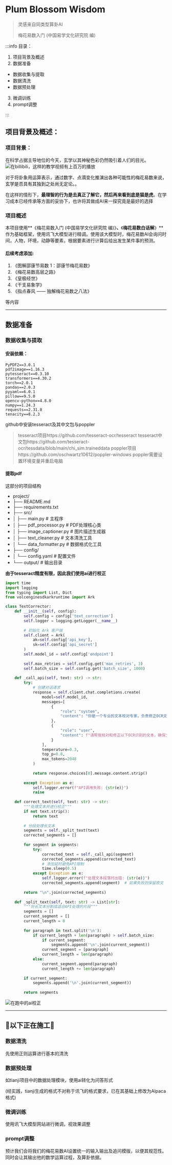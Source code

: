# Plum Blossom Wisdom



> 灵感来自同类型算卦AI
>
> 梅花易数入门 (中国易学文化研究院 编)
>



:::info
目录：

1. 项目背景及概述
2. 数据准备
+ 数据收集与提取
+ 数据清洗
+ 数据预处理
3. 微调训练
4. prompt调整

:::

## 项目背景及概述：
### 项目背景：
在科学占据主导地位的今天，玄学以其神秘色彩仍然吸引着人们的目光。![在billibili，这样的教学视频有上百万的播放](https://cdn.nlark.com/yuque/0/2024/png/45387460/1734157198665-b2bf7f24-16c0-46fa-b793-37b573a1bd9d.png)


对于将卦象用运算表示，<font style="color:rgb(13, 13, 13);">通过数字、点滴变化推演出各种可能性的梅花易数来说，玄学是否具有其独到之处尚无定论。。</font>

在这样的情形下，**最理智的行为是去真正了解它，然后再来看到底是猫是虎**。在学习成本已经传承等方面的妥协下，也许将其做成AI来一探究竟是最好的选择

### 项目概述
本项目使用**《梅花易数入门 (中国易学文化研究院 编)》**、**《****梅花易数白话解****》**作为基础框架，使用讯飞大模型进行精调。使用该大模型时，梅花易数AI会询问时间，人物，环境，动静等要素，根据要素进行计算后给出发生某件事的预测。

#### 后续考虑添加:
1. 《图解邵康节易数 1：邵康节梅花易数》
2. 《梅花易数高层之路》
3. 《皇极经世》
4. 《干支易象学》
5. 《指点春风 —— 独解梅花易数之八法》

等内容

---

## 数据准备
### 数据收集与提取
#### 安装依赖：
```plain
PyPDF2==3.0.1
pdf2image==1.16.3
pytesseract==0.3.10
transformers==4.30.2
torch==2.0.1
pandas==2.0.3
pyyaml==6.0.1
pillow==9.5.0
opencv-python==4.8.0
numpy==1.24.3
requests==2.31.0
tenacity==8.2.3
```
github中安装tesseract及其中文包与poppler
> tesseract项目https://github.com/tesseract-ocr/tesseract
> tesseract中文包https://github.com/tesseract-ocr/tessdata/blob/main/chi_sim.traineddata
> poppler项目https://github.com/oschwartz10612/poppler-windows
> poppler需要设置环境变量并重启电脑

#### 提取pdf
这部分的项目结构
+ project/
+ ├── README.md
+ ├── requirements.txt
+ ├── src/
+ │   ├── main.py           # 主程序
+ │   ├── pdf_processor.py  # PDF处理核心类
+ │   ├── image_captioner.py # 图片描述生成器
+ │   ├── text_cleaner.py   # 文本清洗工具
+ │   └── data_formatter.py # 数据格式化工具
+ ├── config/
+ │   └── config.yaml       # 配置文件
+ └── output/               # 输出目录

**由于tesseract精度有限，因此我们使用ai进行校正**
```python
import time
import logging
from typing import List, Dict
from volcenginesdkarkruntime import Ark

class TextCorrector:
    def __init__(self, config):
        self.config = config['text_correction']
        self.logger = logging.getLogger(__name__)
        
        # 初始化 Ark 客户端
        self.client = Ark(
            ak=self.config['api_key'],
            sk=self.config['api_secret']
        )
        self.model_id = self.config['endpoint']
        
        self.max_retries = self.config.get('max_retries', 3)
        self.batch_size = self.config.get('batch_size', 1000)
    
    def _call_api(self, text: str) -> str:
        try:
            # 创建对话请求
            response = self.client.chat.completions.create(
                model=self.model_id,
                messages=[
                    {
                        "role": "system",
                        "content": "你是一个专业的文本校对专家，负责修正OCR文本中的错误。请直接返回修正后的文本，不需要任何额外说明。"
                    },
                    {
                        "role": "user",
                        "content": f"请帮我校对和修正以下OCR识别的文本，确保文字通顺、无错别字：\n\n{text}"
                    }
                ],
                temperature=0.3,
                top_p=0.8,
                max_tokens=2048
            )
            
            return response.choices[0].message.content.strip()
            
        except Exception as e:
            self.logger.error(f"API调用失败: {str(e)}")
            raise
    
    def correct_text(self, text: str) -> str:
        """处理文本并进行校正"""
        if not text.strip():
            return text
            
        # 分段处理长文本
        segments = self._split_text(text)
        corrected_segments = []
        
        for segment in segments:
            try:
                corrected_text = self._call_api(segment)
                corrected_segments.append(corrected_text)
                # 添加延时避免API限制
                time.sleep(0.5)
            except Exception as e:
                self.logger.error(f"处理文本段落时出错: {str(e)}")
                corrected_segments.append(segment)  # 如果失败则保留原文
        
        return "\n".join(corrected_segments)
    
    def _split_text(self, text: str) -> List[str]:
        """将长文本分割成适合API处理的片段"""
        segments = []
        current_segment = []
        current_length = 0
        
        for paragraph in text.split('\n'):
            if current_length + len(paragraph) > self.batch_size:
                if current_segment:
                    segments.append('\n'.join(current_segment))
                current_segment = [paragraph]
                current_length = len(paragraph)
            else:
                current_segment.append(paragraph)
                current_length += len(paragraph)
        
        if current_segment:
            segments.append('\n'.join(current_segment))
        
        return segments
```

![在跑中的ai校正](https://cdn.nlark.com/yuque/0/2024/png/45387460/1734173725632-adb5adcd-d8d5-4fcb-9c66-cda52a3efce4.png)



---

## 🚫以下正在施工🚧
### 数据清洗
先使用正则运算进行基本的清洗

### 数据预处理
如tianji项目中的数据处理模块，使用ai转化为问答形式

(经实践，tianji生成的格式不对称于讯飞的格式要求，已在其基础上修改为Alpaca格式)

### 微调训练
使用讯飞大模型网站进行微调，视效果调整



### prompt调整
预计我们会将我们的梅花易数AI设置统一的输入输出及追问模版，以便其规范性。同时会让其输出他的数学运算过程，及算卦依据。
